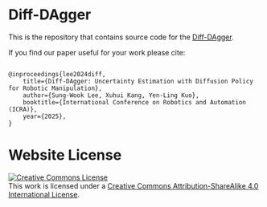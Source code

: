 # Diff-DAgger

This is the repository that contains source code for the [Diff-DAgger](https://https://diffdagger.github.io).

If you find our paper useful for your work please cite:
```

@inproceedings{lee2024diff,
    title={Diff-DAgger: Uncertainty Estimation with Diffusion Policy for Robotic Manipulation}, 
    author={Sung-Wook Lee, Xuhui Kang, Yen-Ling Kuo},
    booktitle={International Conference on Robotics and Automation (ICRA)},
    year={2025}, 
}
```

# Website License
<a rel="license" href="http://creativecommons.org/licenses/by-sa/4.0/"><img alt="Creative Commons License" style="border-width:0" src="https://i.creativecommons.org/l/by-sa/4.0/88x31.png" /></a><br />This work is licensed under a <a rel="license" href="http://creativecommons.org/licenses/by-sa/4.0/">Creative Commons Attribution-ShareAlike 4.0 International License</a>.
